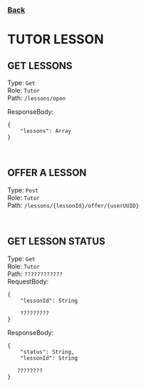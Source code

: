 ### [Back](./Main.md)

# TUTOR LESSON

## **GET LESSONS**

Type: `Get`  
Role: `Tutor`  
Path: `/lessons/open`

ResponseBody:

```
{
    "lessons": Array
}
```

<!-- ResponseBody:

```
{
    "lessons":
    [
        {
            "id": String,
            "subject": String,
            "topic": String,
            "details": String,
            "pictures": Array, // of String
            "language": String,
            "tutorAge":
            {
                min: Number,
                max: Number
            },
            "price":
            {
                min: Number,
                max: Number
            }
        },
        ...
    ],

   ????????
}
``` -->

<br>

## **OFFER A LESSON**

Type: `Post`  
Role: `Tutor`  
Path: `/lessons/{lessonId}/offer/{userUUID}`

<br>

## **GET LESSON STATUS**

Type: `Get`  
Role: `Tutor`  
Path: `????????????`  
RequestBody:

```
{
    "lessonId": String

    ?????????
}
```

ResponseBody:

```
{
    "status": String,
    "lessonId": String

   ????????
}
```
